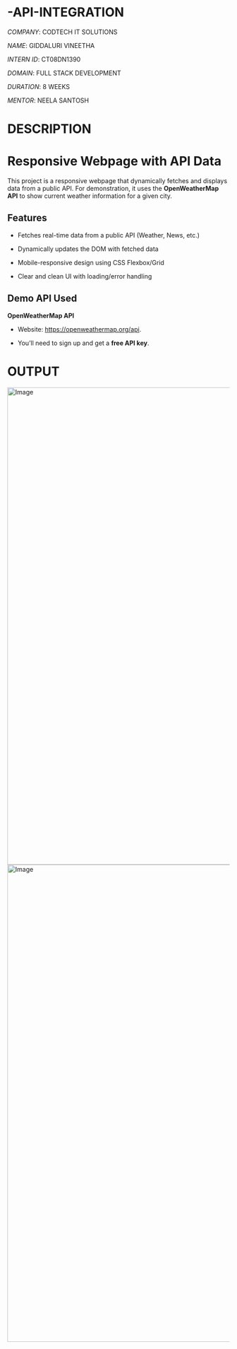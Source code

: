 # -API-INTEGRATION

*COMPANY*: CODTECH IT SOLUTIONS

*NAME*: GIDDALURI VINEETHA

*INTERN ID*: CT08DN1390

*DOMAIN*: FULL STACK DEVELOPMENT

*DURATION*: 8 WEEKS

*MENTOR*: NEELA SANTOSH

# DESCRIPTION

#  Responsive Webpage with API Data

This project is a responsive webpage that dynamically fetches and displays data from a public API. For demonstration, it uses the **OpenWeatherMap API** to show current weather information for a given city.

##  Features

- Fetches real-time data from a public API (Weather, News, etc.)
  
- Dynamically updates the DOM with fetched data
  
- Mobile-responsive design using CSS Flexbox/Grid
  
- Clear and clean UI with loading/error handling

##  Demo API Used

**OpenWeatherMap API**

- Website: https://openweathermap.org/api.
  
- You’ll need to sign up and get a **free API key**.


# OUTPUT

<img width="1920" height="1080" alt="Image" src="https://github.com/user-attachments/assets/6d7846a7-c8db-4c83-ae9b-f4cfb386873e" />

<img width="1920" height="1080" alt="Image" src="https://github.com/user-attachments/assets/8c66af71-b91d-4317-9a3a-f8d17e9dbe0f" />

